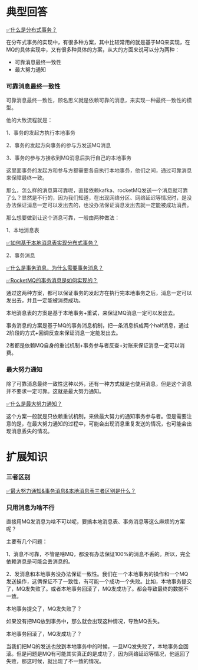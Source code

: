 # 典型回答
[✅什么是分布式事务？](https://www.yuque.com/hollis666/qyhor6/pgzeqn8h4nxl1o6h)



在分布式事务的实现中，有很多种方案，其中比较常用的就是基于MQ来实现，在MQ的具体实现中，又有很多种具体的方案，从大的方面来说可以分为两种：

+ 可靠消息最终一致性
+ 最大努力通知



### 可靠消息最终一致性


<font style="color:rgb(51, 51, 51);">可靠消息最终一致性，顾名思义就是依赖可靠的消息，来实现一种最终一致性的模型。</font>

<font style="color:rgb(51, 51, 51);"></font>

<font style="color:rgb(51, 51, 51);">他的大致流程就是：</font>

<font style="color:rgb(51, 51, 51);">1、事务的发起方执行本地事务</font>

<font style="color:rgb(51, 51, 51);">2、事务的发起方向事务的参与方发送MQ消息</font>

<font style="color:rgb(51, 51, 51);">3、事务的参与方接收到MQ消息后执行自己的本地事务</font>

<font style="color:rgb(51, 51, 51);"></font>

<font style="color:rgb(51, 51, 51);">这里面事务的发起方和参与方都需要各自执行本地事务，他们之间，通过可靠消息来保障最终一致。</font>

<font style="color:rgb(51, 51, 51);"></font>

<font style="color:rgb(51, 51, 51);">那么，怎么样的消息算可靠呢，直接依赖kafka、rocketMQ发送一个消息就可靠了么？显然是不行的，因为我们知道，在出现网络分区、网络延迟等情况时，是没办法保证消息一定可以发出去的，也没办法保证消息发出去就一定能被成功消费。</font>

<font style="color:rgb(51, 51, 51);"></font>

<font style="color:rgb(51, 51, 51);">那么想要做到让这个消息可靠，一般由两种做法：</font>

<font style="color:rgb(51, 51, 51);"></font>

<font style="color:rgb(51, 51, 51);">1、本地消息表</font>

<font style="color:rgb(51, 51, 51);"></font>

[✅如何基于本地消息表实现分布式事务？](https://www.yuque.com/hollis666/qyhor6/xm675quxo1bc5qm8)



<font style="color:rgb(51, 51, 51);">2、事务消息</font>

<font style="color:rgb(51, 51, 51);"></font>

[✅什么是事务消息，为什么需要事务消息？](https://www.yuque.com/hollis666/qyhor6/awrtlggd35yanugp)



[✅RocketMQ的事务消息是如何实现的？](https://www.yuque.com/hollis666/qyhor6/abxh7z)

<font style="color:rgb(51, 51, 51);"></font>

通过这两种方案，都可以保证事务的发起方在执行完本地事务之后，消息一定可以发出去，并且一定能被消费成功。



本地消息表的方案是基于本地事务+重试，来保证MQ消息一定可以发出去。

事务消息的方案是基于MQ的事务消息机制，把一条消息拆成两个half消息，通过2阶段的方式+回调反查来保证消息一定能发出去。



2者都是依赖MQ自身的重试机制+事务参与者反查+对账来保证消息一定可以消费。





### 最大努力通知


除了可靠消息最终一致性这种以外，还有一种方式就是也使用消息，但是这个消息并不要求一定可靠。这就是最大努力通知。



[✅什么是最大努力通知？](https://www.yuque.com/hollis666/qyhor6/akhq6shbaqc61s5n)



这个方案一般就是只依赖重试机制，来做最大努力的通知事务参与者。但是需要注意的是，在最大努力通知的过程中，可能会出现消息重复发送的情况，也可能会出现消息丢失的情况。



# 扩展知识


### 三者区别


[✅最大努力通知&事务消息&本地消息表三者区别是什么？](https://www.yuque.com/hollis666/qyhor6/pxdtc3krterqhrfz)



### 只用消息为啥不行


直接用MQ发消息为啥不可以呢，要搞本地消息表、事务消息等这么麻烦的方案呢？



主要有几个问题：



1、消息不可靠，不管是啥MQ，都没有办法保证100%的消息不丢的。所以，完全依赖消息是可能会丢消息的。



2、发消息和本地事务没办法保证一致性。我们在一个本地事务的操作和一个MQ发送操作，这俩保证不了一致性，有可能一个成功一个失败。比如，本地事务提交了，MQ发失败了。或者本地事务回滚了，MQ发成功了。都会导致最终的数据不一致。



本地事务提交了，MQ发失败了？



如果没有把MQ放到事务中，那么就会出现这种情况，导致MQ丢失。



本地事务回滚了，MQ发成功了？



当我们把MQ的发送也放到本地事务中的时候，一旦MQ发失败了，本地事务会回滚。但是问题是MQ有可能其实真正的是成功了，因为网络延迟等情况，他返回了失败，那这时候，就出现了不一致的情况。

